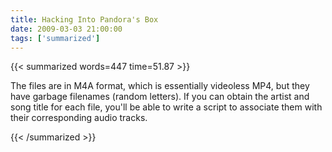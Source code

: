 ```yaml
---
title: Hacking Into Pandora's Box
date: 2009-03-03 21:00:00
tags: ['summarized']
---
```


{{< summarized words=447 time=51.87 >}}

The files are in M4A format, which is essentially videoless MP4, but they have garbage filenames (random letters). If you can obtain the artist and song title for each file, you'll be able to write a script to associate them with their corresponding audio tracks.

{{< /summarized >}}